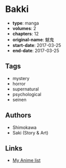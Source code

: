 # Bakki

-   **type**: manga
-   **volumes**: 2
-   **chapters**: 12
-   **original-name**: 魃鬼
-   **start-date**: 2017-03-25
-   **end-date**: 2017-03-25

## Tags

-   mystery
-   horror
-   supernatural
-   psychological
-   seinen

## Authors

-   Shimokawa
-   Saki (Story & Art)

## Links

-   [My Anime list](https://myanimelist.net/manga/105702/Bakki)
